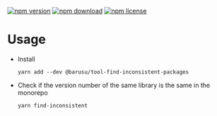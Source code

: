 [![npm version](https://img.shields.io/npm/v/@barusu/tool-find-inconsistent-packages.svg)](https://www.npmjs.com/package/@barusu/tool-find-inconsistent-packages)
[![npm download](https://img.shields.io/npm/dm/@barusu/tool-find-inconsistent-packages.svg)](https://www.npmjs.com/package/@barusu/tool-find-inconsistent-packages)
[![npm license](https://img.shields.io/npm/l/@barusu/tool-find-inconsistent-packages.svg)](https://www.npmjs.com/package/@barusu/tool-find-inconsistent-packages)


# Usage

* Install
  ```shell
  yarn add --dev @barusu/tool-find-inconsistent-packages
  ```

* Check if the version number of the same library is the same in the monorepo
  ```shell
  yarn find-inconsistent
  ```
